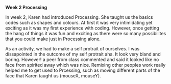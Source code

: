 __Week 2 Processing__

In week 2, Karen had introduced Processing. She taught us the basics codes such as shapes and colours. At first it was very intimidating yet exciting as it was my first experience with coding. However, once getting the hang of things it was fun and exciting as there were so many possibilites that you could make just in Processing alone. 

As an activity, we had to make a self protrait of ourselves. I was dissapointed in the outcome of my self protrait aha. It look very bland and boring. However! a peer from class commented and said it looked like no face from spirited away which was nice. Remixing other peoples work really helped me to get used to Prcessing, such as moving different parts of the face that Karen taught us (mouseX, mouseY). 

